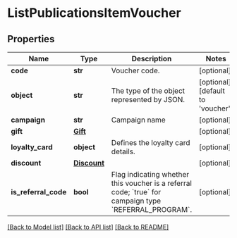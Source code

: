 # ListPublicationsItemVoucher


## Properties
Name | Type | Description | Notes
------------ | ------------- | ------------- | -------------
**code** | **str** | Voucher code. | [optional] 
**object** | **str** | The type of the object represented by JSON. | [optional] [default to 'voucher']
**campaign** | **str** | Campaign name | [optional] 
**gift** | [**Gift**](Gift.md) |  | [optional] 
**loyalty_card** | **object** | Defines the loyalty card details. | [optional] 
**discount** | [**Discount**](Discount.md) |  | [optional] 
**is_referral_code** | **bool** | Flag indicating whether this voucher is a referral code; &#x60;true&#x60; for campaign type &#x60;REFERRAL_PROGRAM&#x60;. | [optional] 

[[Back to Model list]](../README.md#documentation-for-models) [[Back to API list]](../README.md#documentation-for-api-endpoints) [[Back to README]](../README.md)


